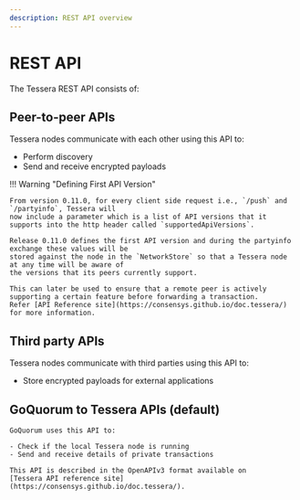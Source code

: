 ```yaml
---
description: REST API overview
---
```


# REST API

The Tessera REST API consists of:

## Peer-to-peer APIs

   Tessera nodes communicate with each other using this API to:

   - Perform discovery
   - Send and receive encrypted payloads

!!! Warning "Defining First API Version"

    From version 0.11.0, for every client side request i.e., `/push` and `/partyinfo`, Tessera will
    now include a parameter which is a list of API versions that it supports into the http header called `supportedApiVersions`.

    Release 0.11.0 defines the first API version and during the partyinfo exchange these values will be
    stored against the node in the `NetworkStore` so that a Tessera node at any time will be aware of
    the versions that its peers currently support.

    This can later be used to ensure that a remote peer is actively supporting a certain feature before forwarding a transaction.
    Refer [API Reference site](https://consensys.github.io/doc.tessera/) for more information.

## Third party APIs

   Tessera nodes communicate with third parties using this API to:

   - Store encrypted payloads for external applications

## GoQuorum to Tessera APIs (default)

    GoQuorum uses this API to:

    - Check if the local Tessera node is running
    - Send and receive details of private transactions

    This API is described in the OpenAPIv3 format available on
    [Tessera API reference site](https://consensys.github.io/doc.tessera/).
